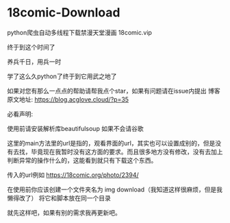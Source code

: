 # 18comic-Download
python爬虫自动多线程下载禁漫天堂漫画 18comic.vip

终于到这个时间了

养兵千日，用兵一时

学了这么久python了终于到它用武之地了

如果对您有那么一点点的帮助请帮我点个star，如果有问题请在issue内提出
博客原文地址: https://blog.acglove.cloud/?p=35

必看声明:

使用前请安装解析库beautifulsoup 如果不会请谷歌

这里的main方法里的url是指的，观看界面的url，其实也可以设置成别的，但是没有去找，毕竟现在我暂时没有这方面的要求。而且很多地方没有修改，没有去加上判断异常的操作什么的，这能看到就只有下载这个东西。

传入的url例如 https://18comic.org/photo/2394/ 

在使用前你应该创建一个文件夹名为 img download（我知道这样很麻烦，但是我懒得改了）
将它和脚本放在同一个目录

就先这样吧，如果有别的需求我再更新吧。
